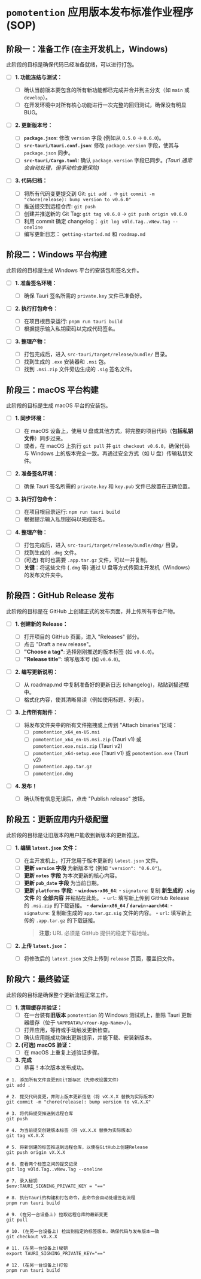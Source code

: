# **`pomotention` 应用版本发布标准作业程序 (SOP)**

## 阶段一：准备工作 (在主开发机上，Windows)

此阶段的目标是确保代码已经准备就绪，可以进行打包。

- [ ] **1. 功能冻结与测试：**

  - [ ] 确认当前版本要包含的所有新功能都已完成并合并到主分支（如 `main` 或 `develop`）。
  - [ ] 在开发环境中对所有核心功能进行一次完整的回归测试，确保没有明显 BUG。

- [ ] **2. 更新版本号：**

  - [ ] **`package.json`**: 修改 `version` 字段 (例如从 `0.5.0` -> `0.6.0`)。
  - [ ] **`src-tauri/tauri.conf.json`**: 修改 `package.version` 字段，使其与 `package.json` 同步。
  - [ ] **`src-tauri/Cargo.toml`**: 确认 `package.version` 字段已同步。_(Tauri 通常会自动处理，但手动检查更保险)_

- [ ] **3. 代码归档：**
  - [ ] 将所有代码变更提交到 Git: `git add .` -> `git commit -m "chore(release): bump version to v0.6.0"`
  - [ ] 推送提交到远程仓库: `git push`
  - [ ] 创建并推送新的 Git Tag: `git tag v0.6.0` -> `git push origin v0.6.0`
  - [ ] 利用 commit 确定 changelog： `git log vOld.Tag..vNew.Tag --oneline`
  - [ ] 编写更新日志： `getting-started.md` 和 `roadmap.md`

## 阶段二：Windows 平台构建

此阶段的目标是生成 Windows 平台的安装包和签名文件。

- [ ] **1. 准备签名环境：**

  - [ ] 确保 Tauri 签名所需的 `private.key` 文件已准备好。

- [ ] **2. 执行打包命令：**

  - [ ] 在项目根目录运行: `pnpm run tauri build`
  - [ ] 根据提示输入私钥密码以完成代码签名。

- [ ] **3. 整理产物：**
  - [ ] 打包完成后，进入 `src-tauri/target/release/bundle/` 目录。
  - [ ] 找到生成的 `.exe` 安装器和 `.msi` 包。
  - [ ] 找到 `.msi.zip` 文件旁边生成的 `.sig` 签名文件。

## 阶段三：macOS 平台构建

此阶段的目标是生成 macOS 平台的安装包。

- [ ] **1. 同步环境：**

  - [ ] 在 macOS 设备上，使用 U 盘或其他方式，将完整的项目代码（**包括私钥文件**）同步过来。
  - [ ] 或者，在 macOS 上执行 `git pull` 并 `git checkout v0.6.0`，确保代码与 Windows 上的版本完全一致。再通过安全方式（如 U 盘）传输私钥文件。

- [ ] **2. 准备签名环境：**

  - [ ] 确保 Tauri 签名所需的 `private.key` 和 `key.pub` 文件已放置在正确位置。

- [ ] **3. 执行打包命令：**

  - [ ] 在项目根目录运行: `npm run tauri build`
  - [ ] 根据提示输入私钥密码以完成签名。

- [ ] **4. 整理产物：**
  - [ ] 打包完成后，进入 `src-tauri/target/release/bundle/dmg/` 目录。
  - [ ] 找到生成的 `.dmg` 文件。
  - [ ] (可选) 有时也需要 `.app.tar.gz` 文件，可以一并复制。
  - [ ] **关键**：将这些文件 (`.dmg` 等) 通过 U 盘等方式传回主开发机（Windows）的发布文件夹中。

## 阶段四：GitHub Release 发布

此阶段的目标是在 GitHub 上创建正式的发布页面，并上传所有平台产物。

- [ ] **1. 创建新的 Release：**

  - [ ] 打开项目的 GitHub 页面，进入 "Releases" 部分。
  - [ ] 点击 "Draft a new release"。
  - [ ] **"Choose a tag"**: 选择刚刚推送的版本标签 (如 `v0.6.0`)。
  - [ ] **"Release title"**: 填写版本号 (如 `v0.6.0`)。

- [ ] **2. 编写更新说明：**

  - [ ] 从 roadmap.md 中复制准备好的更新日志 (changelog)，粘贴到描述框中。
  - [ ] 格式化内容，使其清晰易读（例如使用标题、列表）。

- [ ] **3. 上传所有附件：**

  - [ ] 将发布文件夹中的所有文件拖拽或上传到 "Attach binaries"区域：
    - [ ] `pomotention_x64_en-US.msi`
    - [ ] `pomotention_x64_en-US.msi.zip` (Tauri v1) 或 `pomotention.exe.nsis.zip` (Tauri v2)
    - [ ] `pomotention_x64-setup.exe` (Tauri v1) 或 `pomotention.exe` (Tauri v2)
    - [ ] `pomotention.app.tar.gz`
    - [ ] `pomotention.dmg`

- [ ] **4. 发布！**
  - [ ] 确认所有信息无误后，点击 "Publish release" 按钮。

## 阶段五：更新应用内升级配置

此阶段的目标是让旧版本的用户能收到新版本的更新推送。

- [ ] **1. 编辑 `latest.json` 文件：**

  - [ ] 在主开发机上，打开您用于版本更新的 `latest.json` 文件。
  - [ ] **更新 `version` 字段** 为新版本号 (例如 `"version": "0.6.0"`)。
  - [ ] **更新 `notes` 字段** 为本次更新的核心内容。
  - [ ] **更新 `pub_date` 字段** 为当前日期。
  - [ ] **更新 `platforms` 字段**: - **`windows-x86_64`**: - `signature`: 复制 **新生成的 `.sig` 文件** 的 **全部内容** 并粘贴在此处。 - `url`: 填写新上传到 GitHub Release 的 `.msi.zip` 的下载链接。 - **`darwin-x86_64` / `darwin-aarch64`**: - `signature`: 复制新生成的 `app.tar.gz.sig` 文件的内容。 - `url`: 填写新上传的 `.app.tar.gz` 的下载链接。
    > **注意:** URL 必须是 GitHub 提供的稳定下载地址。

- [ ] **2. 上传 `latest.json`：**
  - [ ] 将修改后的 `latest.json` 文件上传到 `release` 页面，覆盖旧文件。

## 阶段六：最终验证

此阶段的目标是确保整个更新流程正常工作。

- [ ] **1. 清理缓存并验证：**
  - [ ] 在一台装有**旧版本** `pomotention` 的 Windows 测试机上，删除 Tauri 更新器缓存（位于 `%APPDATA%/<Your-App-Name>/`）。
  - [ ] 打开应用，等待或手动触发更新检查。
  - [ ] 确认应用能成功弹出更新提示，并能下载、安装新版本。
- [ ] **2. (可选) macOS 验证：**
  - [ ] 在 macOS 上重复上述验证步骤。
- [ ] **3. 完成**
  - [ ] 恭喜！本次版本发布成功。

```
# 1. 添加所有文件变更到Git暂存区（先修改设置文件）
git add .

# 2. 提交代码变更，并附上版本更新信息（将 vX.X.X 替换为实际版本）
git commit -m "chore(release): bump version to vX.X.X"

# 3. 将代码提交推送到远程仓库
git push

# 4. 为当前提交创建版本标签（将 vX.X.X 替换为实际版本）
git tag vX.X.X

# 5. 将新创建的标签推送到远程仓库，以便在GitHub上创建Release
git push origin vX.X.X

# 6. 查看两个标签之间的提交记录
git log vOld.Tag..vNew.Tag --oneline

# 7. 录入秘钥
$env:TAURI_SIGNING_PRIVATE_KEY = "=="

# 8. 执行Tauri的构建和打包命令，此命令会自动处理签名流程
pnpm run tauri build

# 9. (在另一台设备上) 拉取远程仓库的最新变更
git pull

# 10. (在另一台设备上) 检出到指定的标签版本，确保代码与发布版本一致
git checkout vX.X.X

# 11. (在另一台设备上)秘钥
export TAURI_SIGNING_PRIVATE_KEY="=="

# 12. (在另一台设备上)打包
pnpm run tauri build
```
